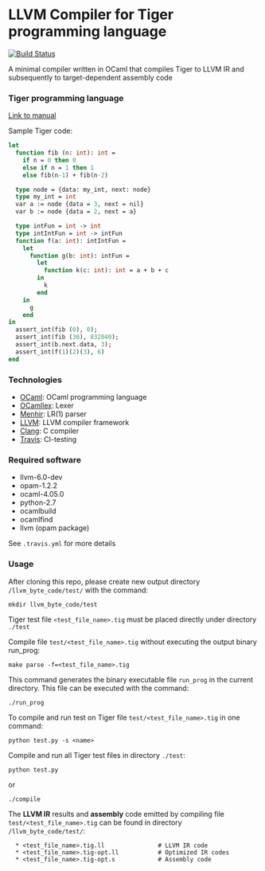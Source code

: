 # LLVM Compiler for Tiger programming language

[![Build Status](https://travis-ci.org/anhnguyen300795/Tiger-ocaml-llvm-compiler.svg?branch=master)](https://travis-ci.org/anhnguyen300795/Tiger-ocaml-llvm-compiler)

A minimal compiler written in OCaml that compiles Tiger to LLVM IR and subsequently to target-dependent assembly code

### Tiger programming language 
[Link to manual](https://www.lrde.epita.fr/~tiger/tiger.html)

Sample Tiger code:
```ocaml module
let
  function fib (n: int): int =
    if n = 0 then 0
    else if n = 1 then 1
    else fib(n-1) + fib(n-2)

  type node = {data: my_int, next: node}
  type my_int = int
  var a := node {data = 3, next = nil}
  var b := node {data = 2, next = a}

  type intFun = int -> int
  type intIntFun = int -> intFun
  function f(a: int): intIntFun =
    let
      function g(b: int): intFun =
        let
          function k(c: int): int = a + b + c
        in
          k
        end
    in
      g
    end
in
  assert_int(fib (0), 0);
  assert_int(fib (30), 832040);
  assert_int(b.next.data, 3);
  assert_int(f(1)(2)(3), 6)
end
```

### Technologies
 * [OCaml](https://www.docker.com/): OCaml programming language
 * [OCamllex](https://caml.inria.fr/pub/docs/manual-ocaml/lexyacc.html): Lexer
 * [Menhir](http://cristal.inria.fr/~fpottier/menhir/): LR(1) parser
 * [LLVM](http://llvm.org/): LLVM compiler framework
 * [Clang](https://clang.llvm.org/): C compiler
 * [Travis](https://travis-ci.com/): CI-testing

### Required software

 * llvm-6.0-dev
 * opam-1.2.2 
 * ocaml-4.05.0
 * python-2.7
 * ocamlbuild
 * ocamlfind
 * llvm (opam package)

See ```.travis.yml``` for more details

### Usage
After cloning this repo, please create new output directory ```/llvm_byte_code/test/``` with the command:
```node module
mkdir llvm_byte_code/test
```

Tiger test file ```<test_file_name>.tig``` must be placed directly under directory ```./test```

Compile file ```test/<test_file_name>.tig``` without executing the output binary run_prog:
```node module
make parse -f=<test_file_name>.tig
```
This command generates the binary executable file ```run_prog``` in the current directory. This file can be executed with the command:
```node module
./run_prog
```

To compile and run test on Tiger file ```test/<test_file_name>.tig``` in one command:

```node module
python test.py -s <name>
```

Compile and run all Tiger test files in directory ```./test```:

```node module
python test.py
```
or 
```node module
./compile
```

The **LLVM IR** results and **assembly** code emitted by compiling file ```test/<test_file_name>.tig``` can be found in directory ```/llvm_byte_code/test/```:
```
  * <test_file_name>.tig.ll               # LLVM IR code
  * <test_file_name>.tig-opt.ll           # Optimized IR codes
  * <test_file_name>.tig-opt.s            # Assembly code
```


